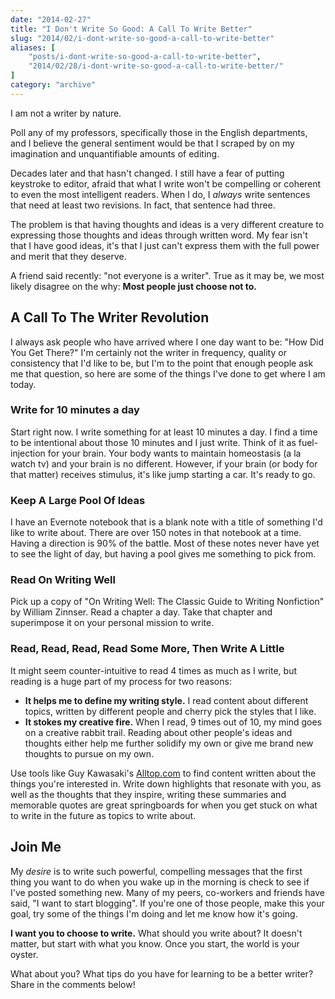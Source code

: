 ```yaml
---
date: "2014-02-27"
title: "I Don't Write So Good: A Call To Write Better"
slug: "2014/02/i-dont-write-so-good-a-call-to-write-better"
aliases: [
    "posts/i-dont-write-so-good-a-call-to-write-better",
    "2014/02/28/i-dont-write-so-good-a-call-to-write-better/"
]
category: "archive"
---
```


I am not a writer by nature.

Poll any of my professors, specifically those in the English departments, and I believe the general sentiment would be that I scraped by on my imagination and unquantifiable amounts of editing.

Decades later and that hasn't changed. I still have a fear of putting keystroke to editor, afraid that what I write won't be compelling or coherent to even the most intelligent readers. When I do, I _always_ write sentences that need at least two revisions. In fact, that sentence had three.

The problem is that having thoughts and ideas is a very different creature to expressing those thoughts and ideas through written word. My fear isn't that I have good ideas, it's that I just can't express them with the full power and merit that they deserve.

A friend said recently: "not everyone is a writer". True as it may be, we most likely disagree on the why: __Most people just choose not to.__

## A Call To The Writer Revolution

I always ask people who have arrived where I one day want to be: "How Did You Get There?" I'm certainly not the writer in frequency, quality or consistency that I'd like to be, but I'm to the point that enough people ask me that question, so here are some of the things I've done to get where I am today.

### Write for 10 minutes a day

Start right now. I write something for at least 10 minutes a day. I find a time to be intentional about those 10 minutes and I just write. Think of it as fuel-injection for your brain. Your body wants to maintain homeostasis (a la watch tv) and your brain is no different. However, if your brain (or body for that matter) receives stimulus, it's like jump starting a car. It's ready to go.

### Keep A Large Pool Of Ideas

I have an Evernote notebook that is a blank note with a title of something I'd like to write about. There are over 150 notes in that notebook at a time. Having a direction is 90% of the battle. Most of these notes never have yet to see the light of day, but having a pool gives me something to pick from.

### Read On Writing Well

Pick up a copy of "On Writing Well: The Classic Guide to Writing Nonfiction" by William Zinnser. Read a chapter a day. Take that chapter and superimpose it on your personal mission to write.

### Read, Read, Read, Read Some More, Then Write A Little

It might seem counter-intuitive to read 4 times as much as I write, but reading is a huge part of my process for two reasons:

- __It helps me to define my writing style.__ I read content about different topics, written by different people and cherry pick the styles that I like.
- __It stokes my creative fire.__ When I read, 9 times out of 10, my mind goes on a creative rabbit trail. Reading about other people's ideas and thoughts either help me further solidify my own or give me brand new thoughts to pursue on my own.

Use tools like Guy Kawasaki's [Alltop.com](http://alltop.com) to find content written about the things you're interested in. Write down highlights that resonate with you, as well as the thoughts that they inspire, writing these summaries and memorable quotes are great springboards for when you get stuck on what to write in the future as topics to write about.

## Join Me

My _desire_ is to write such powerful, compelling messages that the first thing you want to do when you wake up in the morning is check to see if I've posted something new. Many of my peers, co-workers and friends have said, "I want to start blogging". If you're one of those people, make this your goal, try some of the things I'm doing and let me know how it's going.

__I want you to choose to write.__ What should you write about? It doesn't matter, but start with what you know. Once you start, the world is your oyster.

What about you? What tips do you have for learning to be a better writer? Share in the comments below!
